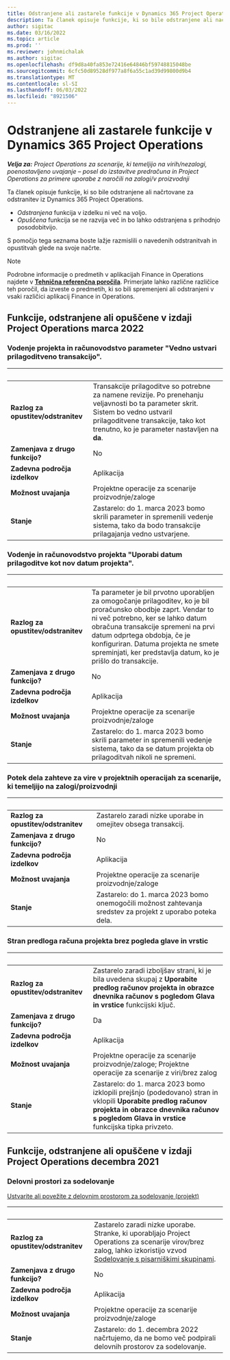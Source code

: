 ```yaml
---
title: Odstranjene ali zastarele funkcije v Dynamics 365 Project Operations
description: Ta članek opisuje funkcije, ki so bile odstranjene ali načrtovane za odstranitev iz Dynamics 365 Project Operations.
author: sigitac
ms.date: 03/16/2022
ms.topic: article
ms.prod: ''
ms.reviewer: johnmichalak
ms.author: sigitac
ms.openlocfilehash: df9d8a40fa853e72416e64846bf59748815048be
ms.sourcegitcommit: 6cfc50d89528df977a8f6a55c1ad39d99800d9b4
ms.translationtype: MT
ms.contentlocale: sl-SI
ms.lasthandoff: 06/03/2022
ms.locfileid: "8921506"
---
```

# <a name="removed-or-deprecated-features-in-dynamics-365-project-operations"></a>Odstranjene ali zastarele funkcije v Dynamics 365 Project Operations

_**Velja za:** Project Operations za scenarije, ki temeljijo na virih/nezalogi, poenostavljeno uvajanje – posel do izstavitve predračuna in Project Operations za primere uporabe z naročili na zalogi/v proizvodnji_

Ta članek opisuje funkcije, ki so bile odstranjene ali načrtovane za odstranitev iz Dynamics 365 Project Operations.

- *Odstranjena* funkcija v izdelku ni več na voljo.
- *Opuščena* funkcija se ne razvija več in bo lahko odstranjena s prihodnjo posodobitvijo.

S pomočjo tega seznama boste lažje razmislili o navedenih odstranitvah in opustitvah glede na svoje načrte.

> [!NOTE]
> Podrobne informacije o predmetih v aplikacijah Finance in Operations najdete v [**Tehnična referenčna poročila**](/dynamics/s-e/global/axtechrefrep_61). Primerjate lahko različne različice teh poročil, da izveste o predmetih, ki so bili spremenjeni ali odstranjeni v vsaki različici aplikacij Finance in Operations.

## <a name="features-removed-or-deprecated-in-the-project-operations-march-2022-release"></a>Funkcije, odstranjene ali opuščene v izdaji Project Operations marca 2022

### <a name="project-management-and-accounting-always-create-adjustment-transaction-parameter"></a>Vodenje projekta in računovodstvo parameter "Vedno ustvari prilagoditveno transakcijo".

| &nbsp; | &nbsp; |
|--------|--------|
| **Razlog za opustitev/odstranitev** | Transakcije prilagoditve so potrebne za namene revizije. Po prenehanju veljavnosti bo ta parameter skrit. Sistem bo vedno ustvaril prilagoditvene transakcije, tako kot trenutno, ko je parameter nastavljen na **da**. |
| **Zamenjava z drugo funkcijo?** | No |
| **Zadevna področja izdelkov** | Aplikacija |
| **Možnost uvajanja** | Projektne operacije za scenarije proizvodnje/zaloge |
| **Stanje** | Zastarelo: do 1. marca 2023 bomo skrili parameter in spremenili vedenje sistema, tako da bodo transakcije prilagajanja vedno ustvarjene. |

### <a name="project-management-and-accounting-use-adjustment-date-as-new-project-date-parameter"></a>Vodenje in računovodstvo projekta "Uporabi datum prilagoditve kot nov datum projekta".

| &nbsp; | &nbsp; |
|--------|--------|
| **Razlog za opustitev/odstranitev** | Ta parameter je bil prvotno uporabljen za omogočanje prilagoditev, ko je bil proračunsko obodbje zaprt. Vendar to ni več potrebno, ker se lahko datum obračuna transakcije spremeni na prvi datum odprtega obdobja, če je konfiguriran. Datuma projekta ne smete spreminjati, ker predstavlja datum, ko je prišlo do transakcije. |
| **Zamenjava z drugo funkcijo?** | No |
| **Zadevna področja izdelkov** | Aplikacija |
| **Možnost uvajanja** | Projektne operacije za scenarije proizvodnje/zaloge |
| **Stanje** | Zastarelo: do 1. marca 2023 bomo skrili parameter in spremenili vedenje sistema, tako da se datum projekta ob prilagoditvah nikoli ne spremeni. |

### <a name="resource-request-workflow-in-project-operations-for-stockedproduction-based-scenarios"></a>Potek dela zahteve za vire v projektnih operacijah za scenarije, ki temeljijo na zalogi/proizvodnji

| &nbsp; | &nbsp; |
|--------|--------|
| **Razlog za opustitev/odstranitev** | Zastarelo zaradi nizke uporabe in omejitev obsega transakcij. |
| **Zamenjava z drugo funkcijo?** | No |
| **Zadevna področja izdelkov** | Aplikacija |
| **Možnost uvajanja** | Projektne operacije za scenarije proizvodnje/zaloge |
| **Stanje** | Zastarelo: do 1. marca 2023 bomo onemogočili možnost zahtevanja sredstev za projekt z uporabo poteka dela. |

### <a name="project-invoice-proposal-page-without-header-and-lines-views"></a>Stran predloga računa projekta brez pogleda glave in vrstic

| &nbsp; | &nbsp; |
|--------|--------|
| **Razlog za opustitev/odstranitev** | Zastarelo zaradi izboljšav strani, ki je bila uvedena skupaj z **Uporabite predlog računov projekta in obrazce dnevnika računov s pogledom Glava in vrstice** funkcijski ključ. |
| **Zamenjava z drugo funkcijo?** | Da |
| **Zadevna področja izdelkov** | Aplikacija |
| **Možnost uvajanja** | Projektne operacije za scenarije proizvodnje/zaloge; Projektne operacije za scenarije z viri/brez zalog |
| **Stanje** | Zastarelo: do 1. marca 2023 bomo izklopili prejšnjo (podedovano) stran in vklopili **Uporabite predlog računov projekta in obrazce dnevnika računov s pogledom Glava in vrstice** funkcijska tipka privzeto. |

## <a name="features-removed-or-deprecated-in-the-project-operations-december-2021-release"></a>Funkcije, odstranjene ali opuščene v izdaji Project Operations decembra 2021

### <a name="collaboration-workspaces"></a>Delovni prostori za sodelovanje

[Ustvarite ali povežite z delovnim prostorom za sodelovanje (projekt)](/dynamicsax-2012/appuser-itpro/create-or-link-to-a-collaboration-workspace-project)

| &nbsp; | &nbsp; |
|--------|--------|
| **Razlog za opustitev/odstranitev** | Zastarelo zaradi nizke uporabe. Stranke, ki uporabljajo Project Operations za scenarije virov/brez zalog, lahko izkoristijo vzvod [Sodelovanje s pisarniškimi skupinami](../project-management/collaboration-groups.md). |
| **Zamenjava z drugo funkcijo?** | No |
| **Zadevna področja izdelkov** | Aplikacija  |
| **Možnost uvajanja** | Projektne operacije za scenarije proizvodnje/zaloge |
| **Stanje** | Zastarelo: do 1. decembra 2022 načrtujemo, da ne bomo več podpirali delovnih prostorov za sodelovanje. |
